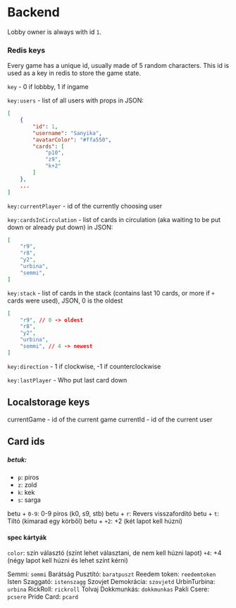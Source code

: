 # Backend

Lobby owner is always with id `1`.

### Redis keys

Every game has a unique id, usually made of 5 random characters. This id is used as a key in redis to store the game state.

`key` - 0 if lobbby, 1 if ingame

`key:users` - list of all users with props in JSON:
```json
[
    {
        "id": 1,
        "username": "Sanyika",
        "avatarColor": "#ffa550",
        "cards": [
            "p10",
            "z9",
            "k+2"
        ]
    },
    ...
]
```

`key:currentPlayer` - id of the currently choosing user

`key:cardsInCirculation` - list of cards in circulation (aka waiting to be put down or already put down) in JSON:
```json
[
    "r9",
    "r8",
    "y2",
    "urbina",
    "semmi",
]
```

`key:stack` - list of cards in the stack (contains last 10 cards, or more if `+` cards were used), JSON, 0 is the oldest
```json
[
    "r9", // 0 -> oldest
    "r8",
    "y2",
    "urbina",
    "semmi", // 4 -> newest
]
```

`key:direction` - 1 if clockwise, -1 if counterclockwise

`key:lastPlayer` - Who put last card down

## Localstorage keys

currentGame - id of the current game
currentId - id of the current user

## Card ids

##### betuk:

- `p`: piros
- `z`: zold
- `k`: kek
- `s`: sarga

betu + `0-9`: 0-9 piros (k0, s9, stb)
betu + `r`: Revers visszafordító
betu + `t`: Tiltó (kimarad egy körből)
betu + `+2`: +2 (két lapot kell húzni)

#### spec kártyák


`color`: szín választó (színt lehet választani, de nem kell húzni lapot)
`+4`: +4 (négy lapot kell húzni és lehet színt kérni)

Semmi: `semmi` 
Barátság Pusztító: `baratpuszt`
Reedem token: `reedemtoken`
Isten Szaggató: `istenszagg`
Szovjet Demokrácia: `szovjetd`
UrbinTurbina: `urbina`
RickRoll: `rickroll`
Tolvaj Dokkmunkás: `dokkmunkas`
Pakli Csere: `pcsere`
Pride Card: `pcard`